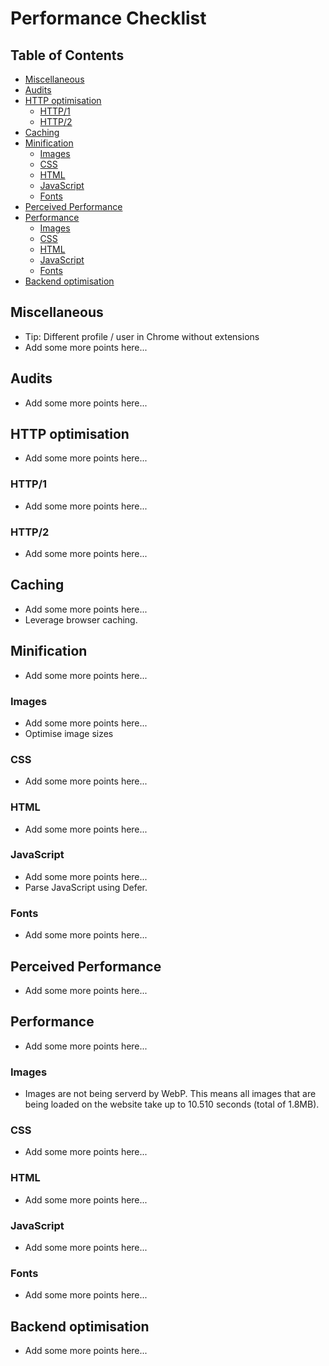 # Performance Checklist

## Table of Contents

*   [Miscellaneous](#miscellaneous)
*   [Audits](#audits)
*   [HTTP optimisation](#http-optimisation)
    *   [HTTP/1](#http1)
    *   [HTTP/2](#http2)
*   [Caching](#caching)
*   [Minification](#minification)
    *   [Images](#images)
    *   [CSS](#css)
    *   [HTML](#html)
    *   [JavaScript](#javascript)
    *   [Fonts](#fonts)
*   [Perceived Performance](#perceived-performance)
*   [Performance](#performance)
    *   [Images](#images-1)
    *   [CSS](#css-1)
    *   [HTML](#html-1)
    *   [JavaScript](#javascript-1)
    *   [Fonts](#fonts-1)
*   [Backend optimisation](#backend-optimisation)

## Miscellaneous

*   Tip: Different profile / user in Chrome without extensions
*   Add some more points here...

## Audits

*   Add some more points here...

## HTTP optimisation

*   Add some more points here...

### HTTP/1

*   Add some more points here...

### HTTP/2

*   Add some more points here...

## Caching

*   Add some more points here...
*   Leverage browser caching.

## Minification

*   Add some more points here...

### Images

*   Add some more points here...
*   Optimise image sizes

### CSS

*   Add some more points here...

### HTML

*   Add some more points here...

### JavaScript

*   Add some more points here...
*   Parse JavaScript using Defer.

### Fonts

*   Add some more points here...

## Perceived Performance

*   Add some more points here...

## Performance

*   Add some more points here...

### Images

*   Images are not being serverd by WebP. This means all images that are being loaded on the website take up to 10.510 seconds (total of 1.8MB). 

### CSS

*   Add some more points here...

### HTML

*   Add some more points here...

### JavaScript

*   Add some more points here...

### Fonts

*   Add some more points here...

## Backend optimisation

*   Add some more points here...
